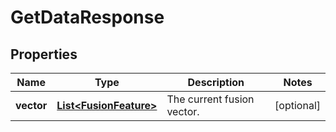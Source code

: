 

# GetDataResponse


## Properties

| Name | Type | Description | Notes |
|------------ | ------------- | ------------- | -------------|
|**vector** | [**List&lt;FusionFeature&gt;**](FusionFeature.md) | The current fusion vector. |  [optional] |




